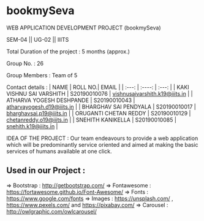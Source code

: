 # bookmySeva
WEB APPLICATION DEVELOPMENT PROJECT (bookmySeva)

SEM-04 || UG-02 || IIITS

Total Duration of the project : 5 months (approx.)

Group No.  : 26

Group Members : Team of 5

Contact details :
| NAME  | ROLL NO.| EMAIL |
| :---: | :----:  | :---: |
| KAKI VISHNU SAI VARSHITH | S20190010076 | vishnusaivarshith.k19@iiits.in |
| ATHARVA YOGESH DESHPANDE | S20190010043 | atharvayogesh.d19@iiits.in |
| BHARGHAV SAI PENDYALA | S20190010017 | bharghavsai.p19@iiits.in |
| ORUGANTI CHETAN REDDY | S20190010129 | chetanreddy.o19@iiits.in |
| SNEHITH KANIKELLA | S20190010085 | snehith.k19@iiits.in |

IDEA OF THE PROJECT :
Our team endeavours to provide a web application which will be predominantly service oriented and aimed at making the basic services of humans available at one click.


Used in our Project :
--------- 
=> Bootstrap : http://getbootstrap.com/
=> Fontawesome : https://fortawesome.github.io/Font-Awesome/
=> Fonts : https://www.google.com/fonts
=> Images : https://unsplash.com/ , https://www.pexels.com/ and https://pixabay.com/
=> Carousel : http://owlgraphic.com/owlcarousel/
